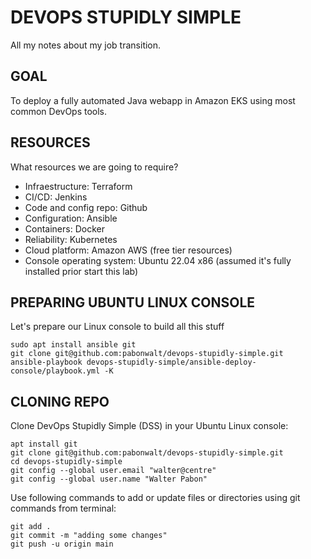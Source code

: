 # DEVOPS STUPIDLY SIMPLE
All my notes about my job transition.

## GOAL
To deploy a fully automated Java webapp in Amazon EKS using most common DevOps tools.

## RESOURCES
What resources we are going to require?
- Infraestructure: Terraform
- CI/CD: Jenkins
- Code and config repo: Github
- Configuration: Ansible
- Containers: Docker
- Reliability: Kubernetes
- Cloud platform: Amazon AWS (free tier resources)
- Console operating system: Ubuntu 22.04 x86 (assumed it's fully installed prior start this lab)

## PREPARING UBUNTU LINUX CONSOLE
Let's prepare our Linux console to build all this stuff
```
sudo apt install ansible git
git clone git@github.com:pabonwalt/devops-stupidly-simple.git
ansible-playbook devops-stupidly-simple/ansible-deploy-console/playbook.yml -K
```

## CLONING REPO

Clone DevOps Stupidly Simple (DSS) in your Ubuntu Linux console:

```
apt install git
git clone git@github.com:pabonwalt/devops-stupidly-simple.git
cd devops-stupidly-simple
git config --global user.email "walter@centre"
git config --global user.name "Walter Pabon"
```

Use following commands to add or update files or directories using git commands from terminal:

```
git add .
git commit -m "adding some changes"
git push -u origin main
```

